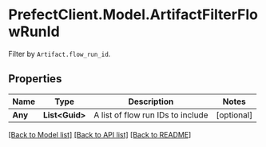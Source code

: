 # PrefectClient.Model.ArtifactFilterFlowRunId
Filter by `Artifact.flow_run_id`.

## Properties

Name | Type | Description | Notes
------------ | ------------- | ------------- | -------------
**Any** | **List&lt;Guid&gt;** | A list of flow run IDs to include | [optional] 

[[Back to Model list]](../README.md#documentation-for-models) [[Back to API list]](../README.md#documentation-for-api-endpoints) [[Back to README]](../README.md)

